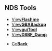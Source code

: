 ## NDS Tools

<fourbutton>
<ul>
  <li><a href="./Flashme/">View<strong>Flashme</strong></a></li>
  <li><a href="./GbaBackupTool/">View<strong>GBABackup</strong></a></li>
  <li><a href="./guiTool/">View<strong>guiTool</strong></a></li>
  <li><a href="./DSBF Dump/">View<strong>DSBF_Dump</strong></a></li>
  </ul>
  
  </fourbutton>


<onebutton>
<ul>
            <li><a href="../">Go<strong>Back</strong></a></li>
          </ul>
</onebutton>
